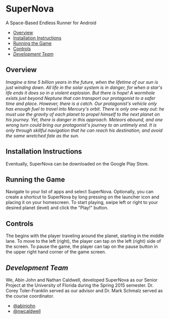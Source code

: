 # SuperNova

A Space-Based Endless Runner for Android

- [Overview](#Overview)
- [Installation Instructions](#Instructions)
- [Running the Game](#Running)
- [Controls](#Controls)
- [*Development Team*](#Team)

## Overview<a name = "Overview"/>

*Imagine a time 5 billion years in the future, when the lifetime of our sun is just winding down. All life in the solar system is in danger, for when a star's life ends it does so in a violent explosion. But there is hope! A wormhole exists just beyond Neptune that can transport our protagonist to a safer time and place. However, there is a catch. Our protagonist's vehicle only has enough fuel to travel into Mercury's orbit. There is only one-way out: he must use the gravity of each planet to propel himself to the next planet on his journey. Yet, there is danger in this approach. Meteors abound, and one wrong turn could bring our protagonist's journey to an untimely end. It is only through skillful navigation that he can reach his destination, and avoid the same wretched fate as the sun.*

## Installation Instructions<a name = "Instructions"/>

Eventually, SuperNova can be downloaded on the Google Play Store.
		
## Running the Game<a name="Running"/>

Navigate to your list of apps and select SuperNova. Optionally, you can create a shortcut to SuperNova by long pressing on the launcher icon and placing it on your homescreen. To start playing, swipe left or right to your desired planet (level) and click the "Play!" button.

## Controls<a name="Controls"/>

The begins with the player traveling around the planet, starting in the middle lane. To move to the left (right), the player can tap on the left (right) side of the screen. To pause the game, the player can tap on the pause button in the upper right hand corner of the game screen.

## *Development Team*<a name="Team"/>

We, Abin John and Nathan Caldwell, developed SuperNova as our Senior Project at the University of Florida during the Spring 2015 semester. Dr. Corey Toler-Franklin served as our advisor and Dr. Mark Schmalz served as the course coordinator.

- [@abinjohn](https://github.com/abinjohn)
- [@nwcaldwell](https://github.com/nwcaldwell)
